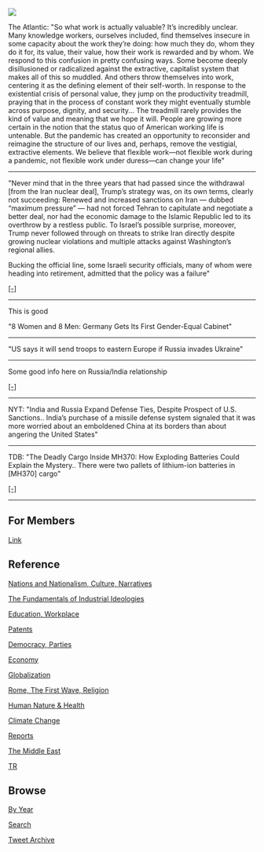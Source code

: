 <img src="https://drive.google.com/uc?export=view&id=1B2wf9R7AMH1d7Vw6e2mucLbIQ5NSjir7"/>

The Atlantic: "So what work is actually valuable? It’s incredibly
unclear. Many knowledge workers, ourselves included, find themselves
insecure in some capacity about the work they’re doing: how much they
do, whom they do it for, its value, their value, how their work is
rewarded and by whom. We respond to this confusion in pretty confusing
ways. Some become deeply disillusioned or radicalized against the
extractive, capitalist system that makes all of this so muddled. And
others throw themselves into work, centering it as the defining
element of their self-worth. In response to the existential crisis of
personal value, they jump on the productivity treadmill, praying that
in the process of constant work they might eventually stumble across
purpose, dignity, and security... The treadmill rarely provides the
kind of value and meaning that we hope it will. People are growing
more certain in the notion that the status quo of American working
life is untenable. But the pandemic has created an opportunity to
reconsider and reimagine the structure of our lives and, perhaps,
remove the vestigial, extractive elements. We believe that flexible
work—not flexible work during a pandemic, not flexible work under
duress—can change your life"

---

"Never mind that in the three years that had passed since the
withdrawal [from the Iran nuclear deal], Trump’s strategy was, on its
own terms, clearly not succeeding: Renewed and increased sanctions on
Iran — dubbed “maximum pressure” — had not forced Tehran to capitulate
and negotiate a better deal, nor had the economic damage to the
Islamic Republic led to its overthrow by a restless public. To
Israel’s possible surprise, moreover, Trump never followed through on
threats to strike Iran directly despite growing nuclear violations and
multiple attacks against Washington’s regional allies.

Bucking the official line, some Israeli security officials, many of
whom were heading into retirement, admitted that the policy was a
failure"

[[-]](https://newlinesmag.com/reportage/why-israel-sort-of-misses-the-iran-deal/)

---

This is good

"8 Women and 8 Men: Germany Gets Its First Gender-Equal Cabinet"

---

"US says it will send troops to eastern Europe if Russia invades Ukraine"

---

Some good info here on Russia/India relationship

[[-]](https://youtu.be/exlRuebKgqA)

---

NYT: "India and Russia Expand Defense Ties, Despite Prospect of
U.S. Sanctions.. India’s purchase of a missile defense system signaled
that it was more worried about an emboldened China at its borders than
about angering the United States"

---

TDB: "The Deadly Cargo Inside MH370: How Exploding Batteries Could
Explain the Mystery.. There were two pallets of lithium-ion batteries
in [MH370] cargo"

[[-]](https://www.thedailybeast.com/the-deadly-cargo-inside-mh370-how-exploding-batteries-explain-the-mystery)

---

## For Members

[Link](https://thirdwave-members.herokuapp.com)

## Reference

[Nations and Nationalism, Culture, Narratives](/2013/02/nations-and-nationalism.md)

[The Fundamentals of Industrial Ideologies](/2011/04/fundamentals-of-industrial-ideologies.md)

[Education, Workplace](2017/09/education-workplace.md)

[Patents](/2018/09/patents.md)

[Democracy, Parties](/2016/11/democracy.md)

[Economy](/2018/05/economy.md)

[Globalization](/2018/09/globalization.md)

[Rome, The First Wave, Religion](/2017/12/rome.md)

[Human Nature & Health](/2020/07/human-nature.md)

[Climate Change](/2018/12/climate.md)

[Reports](/2019/05/reports.md)

[The Middle East](/2019/07/middleeast.md)

[TR](../tr)

## Browse

[By Year](years.md)

[Search](search.html)

[Tweet Archive](/tweets/README.md)


